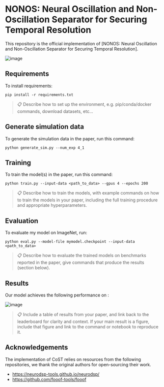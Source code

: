 # NONOS: Neural Oscillation and Non-Oscillation Separator for Securing Temporal Resolution

This repository is the official implementation of [NONOS: Neural Oscillation and Non-Oscillation Separator for Securing Temporal Resolution]. 

![image](https://github.com/jkwrbcc/NONOS/assets/170528215/7f0c98e6-d32b-4e74-be92-f068da58d625)

## Requirements

To install requirements:

```setup
pip install -r requirements.txt
```

>📋  Describe how to set up the environment, e.g. pip/conda/docker commands, download datasets, etc...

## Generate simulation data

To generate the simulation data in the paper, run this command:

```train
python generate_sim.py --num_exp 4_1
```

## Training

To train the model(s) in the paper, run this command:

```train
python train.py --input-data <path_to_data> --gpus 4 --epochs 200
```

>📋  Describe how to train the models, with example commands on how to train the models in your paper, including the full training procedure and appropriate hyperparameters.

## Evaluation

To evaluate my model on ImageNet, run:

```eval
python eval.py --model-file mymodel.checkpoint --input-data <path_to_data>
```

>📋  Describe how to evaluate the trained models on benchmarks reported in the paper, give commands that produce the results (section below).

## Results

Our model achieves the following performance on :

![image](https://github.com/jkwrbcc/NONOS/assets/170528215/32012f6c-864a-476e-b2ae-d4bbc0d3a995)

>📋  Include a table of results from your paper, and link back to the leaderboard for clarity and context. If your main result is a figure, include that figure and link to the command or notebook to reproduce it. 


## Acknowledgements
The implementation of CoST relies on resources from the following repositories, we thank the original authors for open-sourcing their work.
- https://neurodsp-tools.github.io/neurodsp/
- https://github.com/fooof-tools/fooof
